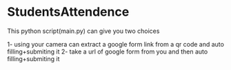 # StudentsAttendence



This python script(main.py) can give you two choices 

  1- using your camera can extract a google form link from a qr code and  auto filling+submiting it
  2- take a url of google form  from you  and then auto filling+submiting  it 

